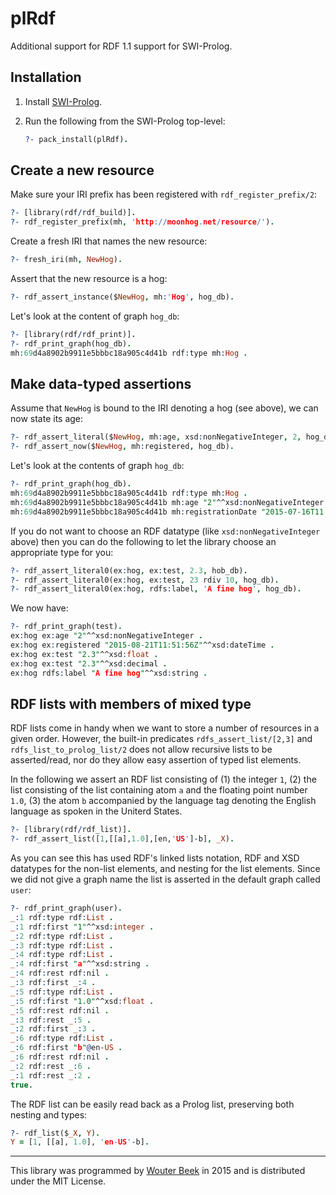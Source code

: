 plRdf
=====

Additional support for RDF 1.1 support for SWI-Prolog.


Installation
------------

  1. Install [SWI-Prolog](http://www.swi-prolog.org/Download.html).
  2. Run the following from the SWI-Prolog top-level:
  
     ```prolog
     ?- pack_install(plRdf).
     ```


Create a new resource
---------------------

Make sure your IRI prefix has been registered with `rdf_register_prefix/2`:

```prolog
?- [library(rdf/rdf_build)].
?- rdf_register_prefix(mh, 'http://moonhog.net/resource/').
```

Create a fresh IRI that names the new resource:

```prolog
?- fresh_iri(mh, NewHog).
```

Assert that the new resource is a hog:

```prolog
?- rdf_assert_instance($NewHog, mh:'Hog', hog_db).
```

Let's look at the content of graph `hog_db`:

```prolog
?- [library(rdf/rdf_print)].
?- rdf_print_graph(hog_db).
mh:69d4a8902b9911e5bbbc18a905c4d41b rdf:type mh:Hog .
```



Make data-typed assertions
-------------------------

Assume that `NewHog` is bound to the IRI denoting a hog (see above),
we can now state its age:

```prolog
?- rdf_assert_literal($NewHog, mh:age, xsd:nonNegativeInteger, 2, hog_db).
?- rdf_assert_now($NewHog, mh:registered, hog_db).
```

Let's look at the contents of graph `hog_db`:

```prolog
?- rdf_print_graph(hog_db).
mh:69d4a8902b9911e5bbbc18a905c4d41b rdf:type mh:Hog .
mh:69d4a8902b9911e5bbbc18a905c4d41b mh:age "2"^^xsd:nonNegativeInteger .
mh:69d4a8902b9911e5bbbc18a905c4d41b mh:registrationDate "2015-07-16T11:02:42+0200"^^xsd:dateTime .
```

If you do not want to choose an RDF datatype (like `xsd:nonNegativeInteger` above)
then you can do the following to let the library choose an appropriate type for you:

```prolog
?- rdf_assert_literal0(ex:hog, ex:test, 2.3, hob_db).
?- rdf_assert_literal0(ex:hog, ex:test, 23 rdiv 10, hog_db).
?- rdf_assert_literal0(ex:hog, rdfs:label, 'A fine hog', hog_db).
```

We now have:

```prolog
?- rdf_print_graph(test).
ex:hog ex:age "2"^^xsd:nonNegativeInteger .
ex:hog ex:registered "2015-08-21T11:51:56Z"^^xsd:dateTime .
ex:hog ex:test "2.3"^^xsd:float .
ex:hog ex:test "2.3"^^xsd:decimal .
ex:hog rdfs:label "A fine hog"^^xsd:string .
```

RDF lists with members of mixed type
------------------------------------

RDF lists come in handy when we want to store a number of resources
in a given order.
However, the built-in predicates `rdfs_assert_list/[2,3]`
and `rdfs_list_to_prolog_list/2` does not allow recursive lists
to be asserted/read, nor do they allow easy assertion of
typed list elements.

In the following we assert an RDF list consisting of
(1) the integer `1`,
(2) the list consisting of the list containing atom `a`
and the floating point number `1.0`,
(3) the atom `b` accompanied by the language tag denoting
the English language as spoken in the Uniterd States.

```prolog
?- [library(rdf/rdf_list)].
?- rdf_assert_list([1,[[a],1.0],[en,'US']-b], _X).
```

As you can see this has used RDF's linked lists notation,
RDF and XSD datatypes for the non-list elements,
and nesting for the list elements.
Since we did not give a graph name the list is asserted
in the default graph called `user`:

```prolog
?- rdf_print_graph(user).
_:1 rdf:type rdf:List .
_:1 rdf:first "1"^^xsd:integer .
_:2 rdf:type rdf:List .
_:3 rdf:type rdf:List .
_:4 rdf:type rdf:List .
_:4 rdf:first "a"^^xsd:string .
_:4 rdf:rest rdf:nil .
_:3 rdf:first _:4 .
_:5 rdf:type rdf:List .
_:5 rdf:first "1.0"^^xsd:float .
_:5 rdf:rest rdf:nil .
_:3 rdf:rest _:5 .
_:2 rdf:first _:3 .
_:6 rdf:type rdf:List .
_:6 rdf:first "b"@en-US .
_:6 rdf:rest rdf:nil .
_:2 rdf:rest _:6 .
_:1 rdf:rest _:2 .
true.
```

The RDF list can be easily read back as a Prolog list,
preserving both nesting and types:

```prolog
?- rdf_list($_X, Y).
Y = [1, [[a], 1.0], 'en-US'-b].
```

---

This library was programmed by [Wouter Beek](http://www.wouterbeek.com)
in 2015 and is distributed under the MIT License.
